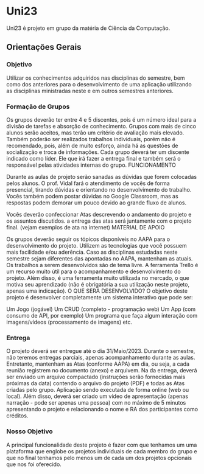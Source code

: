 # Uni23

Uni23 é projeto em grupo da matéria de Ciência da Computação.

## Orientações Gerais

### Objetivo

Utilizar os conhecimentos adquiridos nas disciplinas do semestre, bem como dos anteriores para o desenvolvimento de uma aplicação utilizando as disciplinas ministradas neste e em outros semestres anteriores.

### Formação de Grupos


Os grupos deverão ter entre 4 e 5 discentes, pois é um número ideal para a divisão de tarefas e absorção de conhecimento.
Grupos com mais de cinco alunos serão aceitos, mas terão um critério de avaliação mais elevado.
Também poderão ser realizados trabalhos individuais, porém não é recomendado, pois, além de muito esforço, ainda há as questões de socialização e troca de informações.
Cada grupo deverá ter um discente indicado como líder. Ele que irá fazer a entrega final e também será o responsável pelas atividades internas do grupo.
FUNCIONAMENTO

Durante as aulas de projeto serão sanadas as dúvidas que forem colocadas pelos alunos.
O prof. Vidal fará o atendimento de vocês de forma presencial, tirando dúvidas e orientando no desenvolvimento do trabalho.
Vocês também podem postar dúvidas no Google Classroom, mas as respostas podem demorar um pouco devido ao grande fluxo de alunos.

Vocês deverão confeccionar Atas descrevendo o andamento do projeto e os assuntos discutidos. a entrega das atas será juntamente com o projeto final. (vejam exemplos de ata na internet)
MATERIAL DE APOIO

Os grupos deverão seguir os tópicos disponíveis no AAPA para o desenvolvimento do projeto.
Utilizem as tecnologias que você possuem mais facilidade e/ou aderência. Caso as disciplinas estudadas neste semestre sejam diferentes das apontadas no AAPA, mantenham as atuais.
Os trabalhos a serem desenvolvidos são de tema livre.
A ferramenta Trello é um recurso muito útil para o acompanhamento e desenvolvimento do projeto. Além disso, é uma ferramenta muito utilizada no mercado, o que motiva seu aprendizado (não é obrigatória a sua utilização neste projeto, apenas uma indicação).
O QUE SERÁ DESENVOLVIDO?
O objetivo deste projeto é desenvolver completamente um sistema interativo que pode ser:

Um Jogo (jogável)
Um CRUD (completo - programação web)
Um App (com consumo de API, por exemplo)
Um programa que faça algum interação com imagens/vídeos (processamento de imagens)
etc.

### Entrega

O projeto deverá ser entregue até o dia 31/Maio/2023.
Durante o semestre, não teremos entregas parciais, apenas acompanhamento durante as aulas. Entretanto, mantenham as Atas (conforme AAPA) em dia, ou seja, a cada reunião registrem no documento (anexo) e arquivem.
Na da entrega, deverá ser enviado um arquivo compactado (instruções serão fornecidas mais próximas da data) contendo o arquivo do projeto (PDF) e todas as Atas criadas pelo grupo.
Aplicação sendo executada de forma online (web ou local).
Além disso, deverá ser criado um vídeo de apresentação (apenas narração - pode ser apenas uma pessoa) com no máximo de 5 minutos apresentando o projeto e relacionando o nome e RA dos participantes como créditos.


### Nosso Objetivo

A principal funcionalidade deste projeto é fazer com que tenhamos um uma plataforma que englobe os projetos individuais de cada membro do grupo e que no final tenhamos pelo menos um de cada um dos projetos opcionais que nos foi oferecido.
